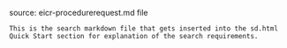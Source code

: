 source: eicr-procedurerequest.md file

    This is the search markdown file that gets inserted into the sd.html Quick Start section for explanation of the search requirements.
